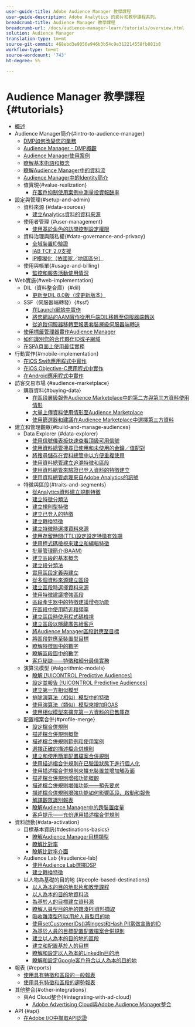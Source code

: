 ```yaml
---
user-guide-title: Adobe Audience Manager 教學課程
user-guide-description: Adobe Analytics 的影片和教學課程系列。
breadcrumb-title: Audience Manager 教學課程
breadcrumb-url: /docs/audience-manager-learn/tutorials/overview.html
solution: Audience Manager
translation-type: tm+mt
source-git-commit: 468ebd3e9056e946b3b54c9e312214558fb881b8
workflow-type: tm+mt
source-wordcount: '743'
ht-degree: 5%

---
```



# Audience Manager 教學課程 {#tutorials}

+ [概述](overview.md)
+ Audience Manager簡介{#intro-to-audience-manager}
   + [DMP如何改變您的業務](intro-to-audience-manager/how-a-dmp-can-change-your-business.md)
   + [Audience Manager - DMP概觀](intro-to-audience-manager/audience-manager-overview-of-a-dmp.md)
   + [Audience Manager使用案例](intro-to-audience-manager/audience-manager-use-cases.md)
   + [瞭解基本術語和概念](intro-to-audience-manager/understanding-basic-terms-and-concepts-in-audience-manager.md)
   + [瞭解Audience Manager中的資料流](intro-to-audience-manager/understanding-the-data-flow-in-audience-manager.md)
   + [Audience Manager中的Identity簡介](intro-to-audience-manager/introduction-to-identity-in-audience-manager.md)
   + 值實現{#value-realization}
      + [在客戶抑制使用案例中測量投資報酬率](intro-to-audience-manager/value-realization/measuring-roi-in-a-customer-suppression-use-case.md)
+ 設定與管理{#setup-and-admin}
   + 資料來源 {#data-sources}
      + [建立Analytics資料的資料來源](setup-and-admin/data-sources/create-a-data-source-for-analytics-data.md)
   + 使用者管理 {#user-management}
      + [使用基於角色的訪問控制設定權限](setup-and-admin/user-management/setting-permissions-with-role-based-access-control.md)
   + 資料治理與隱私權{#data-governance-and-privacy}
      + [全域裝置ID驗證](setup-and-admin/data-governance-and-privacy/global-device-id-validation.md)
      + [IAB TCF 2.0支援](setup-and-admin/data-governance-and-privacy/iab-tcf-support.md)
      + [IP模糊化（依國家／地區區分）](setup-and-admin/data-governance-and-privacy/ip-obfuscation-by-country.md)
   + 使用與帳單{#usage-and-billing}
      + [監控和報告活動使用情況](setup-and-admin/usage-and-billing/monitoring-and-reporting-on-activity-usage.md)
+ Web實施{#web-implementation}
   + DIL（資料整合庫）{#dil}
      + [更新至DIL 8.0版（或更新版本）](web-implementation/dil/updating-to-dil-version-8-0-or-greater.md)
   + SSF（伺服器端轉發）{#ssf}
      + [在Launch網站中實作](https://docs.adobe.com/content/help/en/experience-cloud/implementing-in-websites-with-launch/index.html)
      + [將您網站的AAM實作從用戶端DIL移轉至伺服器端轉送](web-implementation/ssf/migrating-your-site-implementation-from-client-side-dil-to-server-side-forwarding.md)
      + [從追蹤伺服器移轉至報表套裝層級伺服器端轉送](web-implementation/ssf/migrating-from-tracking-server-to-report-suite-level-server-side-forwarding.md)
   + [使用標籤管理器實作Audience Manager](web-implementation/using-tag-managers-to-implement-audience-manager.md)
   + [如何識別您的合作夥伴ID或子網域](web-implementation/how-to-identify-your-partner-id-or-subdomain.md)
   + [在SPA頁面上使用最佳實務](web-implementation/using-best-practices-on-spa-pages-when-sending-data-to-aam.md)
+ 行動實作{#mobile-implementation}
   + [在iOS Swift應用程式中實作](https://docs.adobe.com/content/help/en/experience-cloud/implementing-in-mobile-ios-swift-apps-with-launch/index.html)
   + [在iOS Objective-C應用程式中實作](https://docs.adobe.com/content/help/en/experience-cloud/implementing-in-mobile-ios-objective-c-apps-with-launch/index.html)
   + [在Android應用程式中實作](https://docs.adobe.com/content/help/en/experience-cloud/implementing-in-mobile-android-apps-with-launch/index.html)
+ 訪客交易市場 {#audience-marketplace}
   + 購買資料{#buying-data}
      + [在區段層級報告Audience Marketplace中的第二方與第三方資料使用情形](audience-marketplace/buying-data/reporting-2nd-and-3rd-party-data-usage-in-the-audience-marketplace-at-the-segment-level.md)
      + [大量上傳資料使用情形至Audience Marketplace](audience-marketplace/buying-data/bulk-uploading-data-usage-into-the-audience-marketplace.md)
      + [使用篩選器和建議在Audience Marketplace中選擇第三方資料](audience-marketplace/buying-data/using-filters-and-recommendations-to-choose-3rd-party-data-in-audience-marketplace.md)
+ 建立和管理觀眾{#build-and-manage-audiences}
   + Data Explorer {#data-explorer}
      + [使用信號儀表板快速查看頂級可用信號](build-and-manage-audiences/data-explorer/using-the-signals-dashboard-to-quickly-view-top-available-signals.md)
      + [使用資料總管搜尋已使用和未使用的金鑰／值配對](build-and-manage-audiences/data-explorer/using-data-explorer-to-search-for-used-and-unused-key-value-pairs.md)
      + [將搜尋儲存在資料總管中以方便重複使用](build-and-manage-audiences/data-explorer/saving-searches-in-data-explorer-for-convenience-in-re-use.md)
      + [使用資料總管建立追溯特徵和區段](build-and-manage-audiences/data-explorer/using-data-explorer-to-create-retroactive-traits-and-segments.md)
      + [使用資料總管來驗證已登入資料的特徵建立](build-and-manage-audiences/data-explorer/using-data-explorer-to-validate-trait-creation-for-your-onboarded-data.md)
      + [使用資料總管處理來自Adobe Analytics的訊號](build-and-manage-audiences/data-explorer/using-data-explorer-to-work-with-signals-coming-from-adobe-analytics.md)
   + 特徵與區段{#traits-and-segments}
      + [從Analytics資料建立規劃特徵](build-and-manage-audiences/traits-and-segments/planning-trait-creation-from-analytics-data.md)
      + [建立特徵分類法](build-and-manage-audiences/traits-and-segments/creating-a-trait-taxonomy.md)
      + [建立規則型特徵](build-and-manage-audiences/traits-and-segments/creating-rule-based-traits.md)
      + [建立已登入的特徵](build-and-manage-audiences/traits-and-segments/creating-onboarded-traits.md)
      + [建立轉換特徵](build-and-manage-audiences/traits-and-segments/creating-conversion-traits.md)
      + [建立特徵時選擇資料來源](build-and-manage-audiences/traits-and-segments/choosing-a-data-source-when-creating-traits.md)
      + [使用存留時間(TTL)設定設定特徵有效期](build-and-manage-audiences/traits-and-segments/configuring-trait-expiration-with-the-time-to-live-ttl-setting.md)
      + [使用程式碼檢視來建立和編輯特徵](build-and-manage-audiences/traits-and-segments/using-code-view-to-create-and-edit-traits.md)
      + [批量管理簡介(BAAM)](build-and-manage-audiences/traits-and-segments/introduction-to-bulk-management-baaam.md)
      + [建立區段的基本概念](build-and-manage-audiences/traits-and-segments/the-basics-of-creating-segments.md)
      + [建立段分類法](build-and-manage-audiences/traits-and-segments/creating-a-segment-taxonomy.md)
      + [實用區段定義與建立](build-and-manage-audiences/traits-and-segments/practical-segment-definition-and-creation.md)
      + [從多個資料來源建立區段](build-and-manage-audiences/traits-and-segments/creating-segments-from-multiple-data-sources.md)
      + [建立區段時選擇資料來源](build-and-manage-audiences/traits-and-segments/choosing-a-data-source-when-creating-a-segment.md)
      + [使用特徵建議增強區段](build-and-manage-audiences/traits-and-segments/enhancing-your-segments-with-trait-recommendations.md)
      + [區段產生器中的特徵建議增強功能](build-and-manage-audiences/traits-and-segments/trait-recommendation-enhancements-in-the-segment-builder.md)
      + [在區段中使用時近和頻率](build-and-manage-audiences/traits-and-segments/using-recency-and-frequency-in-segments.md)
      + [建立區段時使用程式碼檢視](build-and-manage-audiences/traits-and-segments/using-code-view-when-building-segments.md)
      + [建立區段以隱藏廣告給客戶](build-and-manage-audiences/traits-and-segments/building-a-segment-to-suppress-ads-to-customers.md)
      + [將Audience Manager區段對應至目標](build-and-manage-audiences/traits-and-segments/mapping-audience-manager-segments-to-destinations.md)
      + [將區段對應至裝置型目標](build-and-manage-audiences/traits-and-segments/mapping-segments-to-a-device-based-destination.md)
      + [瞭解特徵圖中的數字](build-and-manage-audiences/traits-and-segments/understanding-numbers-in-the-trait-graph.md)
      + [瞭解區段圖中的數字](build-and-manage-audiences/traits-and-segments/understanding-numbers-in-the-segment-graph.md)
      + [客戶秘訣——特徵和細分最佳實務](build-and-manage-audiences/traits-and-segments/customer-tips-traits-and-segments-best-practices.md)
   + 演算法模型 {#algorithmic-models}
      + [瞭解  [!UICONTROL Predictive Audiences]](build-and-manage-audiences/algorithmic-models/understanding-predictive-audiences.md)
      + [設定並報告  [!UICONTROL Predictive Audiences]](build-and-manage-audiences/algorithmic-models/configure-and-report-on-predictive-audiences.md)
      + [建立第一方相似模型](build-and-manage-audiences/algorithmic-models/creating-a-first-party-look-alike-model.md)
      + [排除演算法（相似）模型中的特徵](build-and-manage-audiences/algorithmic-models/excluding-traits-in-algorithmic-look-alike-models.md)
      + [使用演算法（類似）模型來增加ROAS](build-and-manage-audiences/algorithmic-models/increase-roas-by-using-algorithmic-look-alike-models.md)
      + [使用相似模型來擴充第一方資料的已售庫存](build-and-manage-audiences/algorithmic-models/using-look-alike-models-to-extend-sold-out-inventory-from-your-1st-party-data.md)
   + 配置檔案合併{#profile-merge}
      + [設定檔合併規則](build-and-manage-audiences/profile-merge/profile-merge.md)
      + [描述檔合併規則概覽](build-and-manage-audiences/profile-merge/overview-of-profile-merge-rules.md)
      + [描述檔合併規則範例和使用案例](build-and-manage-audiences/profile-merge/profile-merge-rule-examples-and-use-cases.md)
      + [選擇正確的描述檔合併規則](build-and-manage-audiences/profile-merge/choosing-the-right-profile-merge-rule.md)
      + [建立和使用簡單配置檔案合併規則](build-and-manage-audiences/profile-merge/creating-and-using-simple-profile-merge-rules.md)
      + [使用描述檔合併規則在已驗證狀態下進行個人化](build-and-manage-audiences/profile-merge/using-profile-merge-rules-to-personalize-in-an-authenticated-state.md)
      + [使用描述檔合併規則來擴充裝置並增加觸及面](build-and-manage-audiences/profile-merge/using-profile-merge-rules-for-device-extension-and-increased-reach.md)
      + [描述檔合併規則增強功能概觀](build-and-manage-audiences/profile-merge/overview-of-profile-merge-rule-enhancements.md)
      + [描述檔合併規則增強功能——預先要求](build-and-manage-audiences/profile-merge/profile-merge-rule-enhancements-pre-requisites.md)
      + [描述檔合併規則增強功能如何影響區段、啟動和報告](build-and-manage-audiences/profile-merge/how-profile-merge-rule-enhancements-impact-segmentation-activation-and-reporting.md)
      + [解譯觀眾識別報表](build-and-manage-audiences/profile-merge/interpret-audience-identity-reporting.md)
      + [瞭解Audience Manager中的跨裝置度量](build-and-manage-audiences/profile-merge/understanding-cross-device-metrics-in-audience-manager.md)
      + [客戶提示——充份運用描述檔合併規則](build-and-manage-audiences/profile-merge/customer-tips-getting-the-most-out-of-profile-merge-rules.md)
+ 資料啟動{#data-activation}
   + 目標基本資訊{#destinations-basics}
      + [瞭解Audience Manager目標類型](data-activation/destinations-basics/understanding-audience-manager-destination-types.md)
      + [瞭解比對率](data-activation/destinations-basics/understanding-match-rates.md)
      + [瞭解比對率介面](data-activation/destinations-basics/understanding-the-match-rate-interface-in-audience-manager.md)
   + Audience Lab {#audience-lab}
      + [使用Audience Lab選擇DSP](data-activation/audience-lab/using-audience-lab-to-choose-a-dsp.md)
      + [建立轉換特徵](build-and-manage-audiences/traits-and-segments/creating-conversion-traits.md)
   + 以人物為基礎的目的地 {#people-based-destinations}
      + [以人為本的目的地影片和教學課程](data-activation/people-based-destinations/pbd.md)
      + [以人為本的目的地資料流](data-activation/people-based-destinations/people-based-destinations-data-flow.md)
      + [為基於人的目標建立資料源](data-activation/people-based-destinations/creating-a-data-source-for-people-based-destinations.md)
      + [瞭解人員型目的地的雜湊PII資料擷取](data-activation/people-based-destinations/understanding-hashed-pii-data-ingestion-for-people-based-destinations.md)
      + [吸收雜湊型PII以用於人員型目的地](data-activation/people-based-destinations/ingesting-hashed-pii-for-people-based-destinations.md)
      + [使用setCustomerIDs()將Ingest和Hash PII當做宣告的ID](data-activation/people-based-destinations/using-setcustomerids-to-ingest-and-hash-pii-as-a-declared-id.md)
      + [為基於人員的目標配置配置檔案合併規則](data-activation/people-based-destinations/configuring-profile-merge-rules-for-people-based-destinations.md)
      + [建立以人為本的目的地的區段](data-activation/people-based-destinations/creating-segments-for-people-based-destinations.md)
      + [建立和配置基於人的目標](data-activation/people-based-destinations/create-and-configure-people-based-destinations.md)
      + [瞭解和設定以人為本的LinkedIn目的地](data-activation/people-based-destinations/understanding-and-configuring-the-linkedin-pbd.md)
      + [瞭解和設定Google客戶符合以人為本的目的地](data-activation/people-based-destinations/understanding-and-configuring-the-google-customer-match-pbd.md)
+ 報表 {#reports}
   + [使用具有特徵和區段的一般報表](reports/using-general-reports-with-traits-and-segments.md)
   + [使用具有特徵和區段的趨勢報表](reports/using-trended-reports-with-traits-and-segments.md)
+ 其他整合{#other-integrations}
   + 與Ad Cloud整合{#integrating-with-ad-cloud}
      + [Adobe Advertising Cloud與Adobe Audience Manager整合](other-integrations/integrating-with-ad-cloud/advertising-cloud-and-audience-manager-integration.md)
+ API {#api}
   + [在Adobe I/O中擷取API認證](api/retrieve-api-credentials-in-adobe-io.md)

